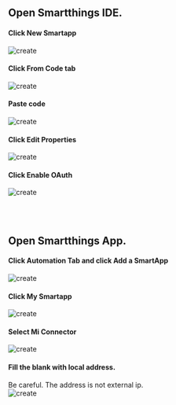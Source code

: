## Open Smartthings IDE.<br/>

#### Click New Smartapp<br/>
![create](../../../imgs/smartapp/create.png) 

#### Click From Code tab<br/>
![create](../../../imgs/smartapp/create2.png) 

#### Paste code<br/>
![create](../../../imgs/smartapp/create3.png) 

#### Click Edit Properties<br/>
![create](../../../imgs/smartapp/update1.png) 

#### Click Enable OAuth<br/>
![create](../../../imgs/smartapp/update2.png) 

<br/><br/>

## Open Smartthings App.<br/>

#### Click Automation Tab and click Add a SmartApp<br/>
![create](../../../imgs/smartapp/app-add1.jpg) 

#### Click My Smartapp<br/>
![create](../../../imgs/smartapp/app-add2.jpg) 

#### Select Mi Connector<br/>
![create](../../../imgs/smartapp/app-add3.jpg) 

#### Fill the blank with local address.<br/>
Be careful. The address is not external ip.<br/>
![create](../../../imgs/smartapp/app-add4.jpg) 
